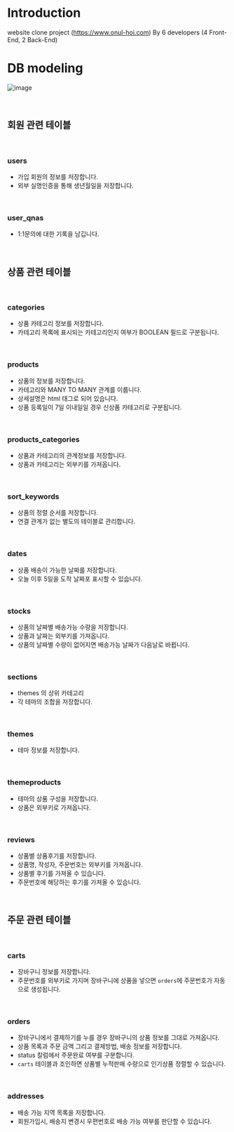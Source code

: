 # Introduction

website clone project (https://www.onul-hoi.com)
By 6 developers (4 Front-End, 2 Back-End)



# DB modeling
![image](https://user-images.githubusercontent.com/58175076/75522267-ee490a80-5a4c-11ea-881f-01827044d692.png)

&nbsp;
&nbsp;
&nbsp;
## 회원 관련 테이블

&nbsp;
### users
- 가입 회원의 정보를 저장합니다.
- 외부 실명인증을 통해 생년월일을 저장합니다.

&nbsp;
### user_qnas
- 1:1문의에 대한 기록을 남깁니다.


&nbsp;
&nbsp;
&nbsp;
## 상품 관련 테이블

&nbsp;
### categories
- 상품 카테고리 정보를 저장합니다.
- 카테고리 목록에 표시되는 카테고리인지 여부가 BOOLEAN 필드로 구분됩니다. 

&nbsp;
### products
- 상품의 정보를 저장합니다.
- 카테고리와 MANY TO MANY 관계를 이룹니다.
- 상세설명은 html 태그로 되어 있습니다.
- 상품 등록일이 7일 이내일일 경우 신상품 카테고리로 구분됩니다.

&nbsp;
### products_categories
- 상품과 카테고리의 관계정보를 저장합니다.
- 상품과 카테고리는 외부키를 가져옵니다. 

&nbsp;
### sort_keywords
- 상품의 정렬 순서를 저장합니다.
- 연결 관계가 없는 별도의 테이블로 관리합니다.

&nbsp;
### dates
- 상품 배송이 가능한 날짜를 저장합니다.
- 오늘 이후 5일을 도착 날짜포 표시할 수 있습니다.

&nbsp;
### stocks
- 상품의 날짜별 배송가능 수량을 저장합니다.
- 상품과 날짜는 외부키를 가져옵니다.
- 상품의 날짜별 수량이 없어지면 배송가능 날짜가 다음날로 바뀝니다.

&nbsp;
### sections
- themes 의 상위 카테고리
- 각 테마의 조합을 저장합니다.

&nbsp;
### themes
- 테마 정보를 저장합니다.

&nbsp;
### themeproducts
- 테마의 상품 구성을 저장합니다.
- 상품은 외부키로 가져옵니다.

&nbsp;
### reviews
- 상품별 상품후기를 저장합니다.
- 상품명, 작성자, 주문번호는 외부키를 가져옵니다.
- 상품별 후기를 가져올 수 있습니다.
- 주문번호에 해당하는 후기를 가져올 수 있습니다.

&nbsp;
&nbsp;
&nbsp;


## 주문 관련 테이블

&nbsp;
### carts
- 장바구니 정보를 저장합니다.
- 주문번호를 외부키로 가지며 장바구니에 상품을 넣으면 `orders`에 주문번호가 자동으로 생성됩니다.

&nbsp;
### orders
- 장바구니에서 결제하기를 누를 경우 장바구니의 상품 정보를 그대로 가져옵니다.
- 상품 목록과 주문 금액 그리고 결제방법, 배송 정보를 저장합니다.
- status 칼럼에서 주문완료 여부를 구분합니다.
- `carts` 테이블과 조인하면 상품별 누적판매 수량으로 인기상품 정렬할 수 있습니다.


&nbsp;
### addresses
- 배송 가능 지역 목록을 저장합니다.
- 회원가입시, 배송지 변경시 우편번호로 배송 가능 여부를 판단할 수 있습니다.

